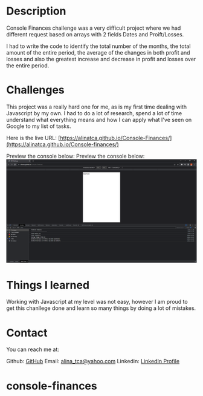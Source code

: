 # Description

Console Finances challenge was a very difficult project where we had different request based on arrays with 2 fields Dates and Proift/Losses. 

I had to write the code to identify the total number of the months, the total amount of the entire period, the average of the changes in both profit and losses and also the greatest increase and decrease in profit and losses over the entire period. 

# Challenges

This project was a really hard one for me, as is my first time dealing with Javascript by my own. I had to do a lot of research, spend a lot of time understand what everything means and how I can apply what I've seen on Google to my list of tasks. 


Here is the live URL: [https://alinatca.github.io/Console-Finances/](https://alinatca.github.io/Console-finances/)

Preview the console below: Preview the console below: ![website-layout](console-finances.png)


# Things I learned

Working with Javascript at my level was not easy, however I am proud to get this chanllege done and learn so many things by doing a lot of mistakes. 

# Contact

You can reach me at:

Github: [GitHub](https://github.com/alinatca)
Email: alina_tca@yahoo.com
Linkedin: [LinkedIn Profile](https://www.linkedin.com/in/alina-tudor-7a1047168/)
# console-finances
